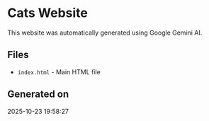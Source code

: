 # Cats Website

This website was automatically generated using Google Gemini AI.

## Files
- `index.html` - Main HTML file

## Generated on
2025-10-23 19:58:27
